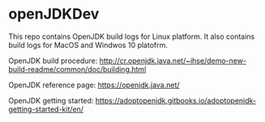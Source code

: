 # openJDKDev

This repo contains OpenJDK build logs for Linux platform. It also contains build logs for MacOS and Windwos 10 platofrm.

OpenJDK build procedure: http://cr.openjdk.java.net/~ihse/demo-new-build-readme/common/doc/building.html

OpenJDK reference page: https://openjdk.java.net/

OpenJDK getting started: https://adoptopenjdk.gitbooks.io/adoptopenjdk-getting-started-kit/en/

